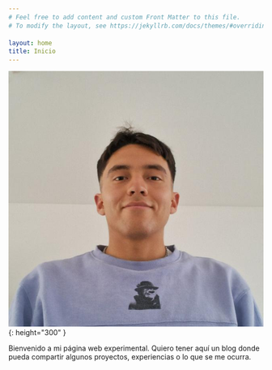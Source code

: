 ```yaml
---
# Feel free to add content and custom Front Matter to this file.
# To modify the layout, see https://jekyllrb.com/docs/themes/#overriding-theme-defaults

layout: home
title: Inicio
---
```

![Mi foto](/assets/images/example.jpg){: height="300" }

Bienvenido a mi página web experimental. Quiero tener aquí un blog donde pueda compartir algunos proyectos, experiencias o lo que se me ocurra.
